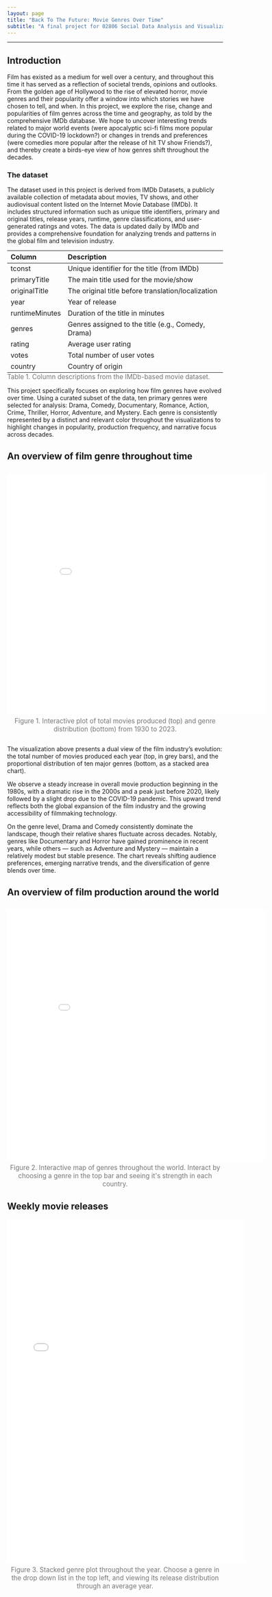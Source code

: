 ```yaml
---
layout: page
title: "Back To The Future: Movie Genres Over Time"
subtitle: "A final project for 02806 Social Data Analysis and Visualization"
---
```


---
<h2> Introduction </h2> 

Film has existed as a medium for well over a century, and throughout this time it has served as a reflection of societal trends, opinions and outlooks. From the golden age of Hollywood to the rise of elevated horror, movie genres and their popularity offer a window into which stories we have chosen to tell, and when. In this project, we explore the rise, change and popularities of film genres across the time and geography, as told by the comprehensive IMDb database. We hope to uncover interesting trends related to major world events (were apocalyptic sci-fi films more popular during the COVID-19 lockdown?) or changes in trends and preferences (were comedies more popular after the release of hit TV show Friends?), and thereby create a birds-eye view of how genres shift throughout the decades.  

<h3> The dataset </h3> 

The dataset used in this project is derived from IMDb Datasets, a publicly available collection of metadata about movies, TV shows, and other audiovisual content listed on the Internet Movie Database (IMDb). It includes structured information such as unique title identifiers, primary and original titles, release years, runtime, genre classifications, and user-generated ratings and votes. The data is updated daily by IMDb and provides a comprehensive foundation for analyzing trends and patterns in the global film and television industry.

<figure style="margin: 0;">
  <table style="margin: 0 auto; text-align: left; border-collapse: collapse;">
    <thead>
      <tr>
        <th>Column</th>
        <th>Description</th>
      </tr>
    </thead>
    <tbody>
      <tr><td>tconst</td><td>Unique identifier for the title (from IMDb)</td></tr>
      <tr><td>primaryTitle</td><td>The main title used for the movie/show</td></tr>
      <tr><td>originalTitle</td><td>The original title before translation/localization</td></tr>
      <tr><td>year</td><td>Year of release</td></tr>
      <tr><td>runtimeMinutes</td><td>Duration of the title in minutes</td></tr>
      <tr><td>genres</td><td>Genres assigned to the title (e.g., Comedy, Drama)</td></tr>
      <tr><td>rating</td><td>Average user rating</td></tr>
      <tr><td>votes</td><td>Total number of user votes</td></tr>
      <tr><td>country</td><td>Country of origin</td></tr>
    </tbody>
  </table>
  <figcaption style="text-align: left; font-size: 0.95rem; color: #777; margin-bottom: 0.5em;">
    Table 1. Column descriptions from the IMDb-based movie dataset.
  </figcaption>
</figure>

This project specifically focuses on exploring how film genres have evolved over time. Using a curated subset of the data, ten primary genres were selected for analysis: Drama, Comedy, Documentary, Romance, Action, Crime, Thriller, Horror, Adventure, and Mystery. Each genre is consistently represented by a distinct and relevant color throughout the visualizations to highlight changes in popularity, production frequency, and narrative focus across decades.

<h2> An overview of film genre throughout time </h2> 

<figure style="text-align: center; margin: 2em 0;">
  <div style="width: 120%; max-width: 120%; overflow: hidden;">
    <div style="transform: scale(0.8); transform-origin: top left; width: 125%; height: 560px;">
      <iframe 
        src="{{ '/plots/interactive_movie_genre_distribution.html' | relative_url }}"
        style="width: 120%; height: 700px; border: none;"
        title="InteractiveDistribution"
      ></iframe>
    </div>
  </div>
  <figcaption style="font-size: 0.95rem; color: #777; margin-top: 0.5em;">
    Figure 1. Interactive plot of total movies produced (top) and genre distribution (bottom) from 1930 to 2023.
  </figcaption>
</figure>


The visualization above presents a dual view of the film industry’s evolution: the total number of movies produced each year (top, in grey bars), and the proportional distribution of ten major genres (bottom, as a stacked area chart).

We observe a steady increase in overall movie production beginning in the 1980s, with a dramatic rise in the 2000s and a peak just before 2020, likely followed by a slight drop due to the COVID-19 pandemic. This upward trend reflects both the global expansion of the film industry and the growing accessibility of filmmaking technology.

On the genre level, Drama and Comedy consistently dominate the landscape, though their relative shares fluctuate across decades. Notably, genres like Documentary and Horror have gained prominence in recent years, while others — such as Adventure and Mystery — maintain a relatively modest but stable presence. The chart reveals shifting audience preferences, emerging narrative trends, and the diversification of genre blends over time.

<h2> An overview of film production around the world </h2> 

<figure style="text-align: center; margin: 2em 0;">
  <div style="width: 120%; max-width: 120%; overflow: hidden;">
    <div style="transform: scale(0.78); transform-origin: top left; width: 125%; height: 585px;">
      <iframe 
        src="{{ '/plots/interactive_genre_map.html' | relative_url }}"
        style="width: 120%; height: 750px; border: none;"
        title="InteractiveDistribution"
      ></iframe>
    </div>
  </div>
  <figcaption style="font-size: 0.95rem; color: #777; margin-top: 0.5em;">
    Figure 2. Interactive map of genres throughout the world. Interact by choosing a genre in the top bar and seeing it's strength in each country. 
  </figcaption>
</figure>

<h2> Weekly movie releases </h2> 

<figure style="max-width: 110%; text-align: center; margin: 1em auto;">
  <iframe 
    src="{{ '/plots/weekly_movie_releases_combined_stacked.html' | relative_url }}"
    style="width: 110%; height: 800px; border: none;"
    title="WeeklyCombined"
  ></iframe>
  <figcaption style="font-size: 0.95rem; color: #777; margin-top: 0.5em;">
    Figure 3. Stacked genre plot throughout the year. Choose a genre in the drop down list in the top left, and viewing its release distribution through an average year. 
  </figcaption>
</figure>

